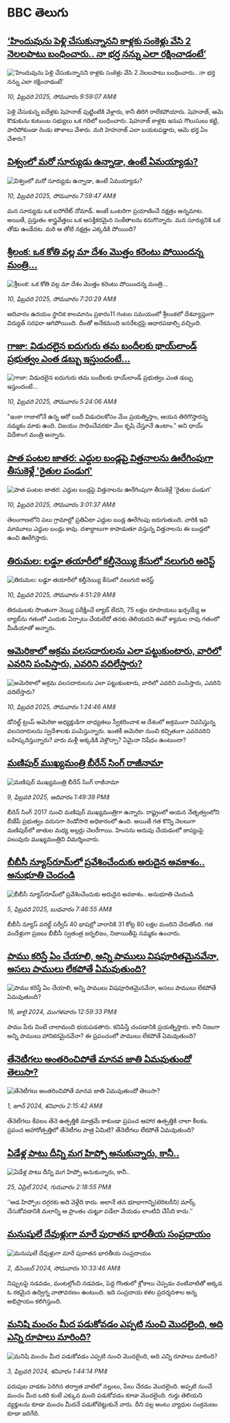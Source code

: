 # BBC తెలుగు## [‘హిందువును పెళ్లి చేసుకున్నానని కాళ్లకు సంకెళ్లు వేసి 2 నెలలపాటు బంధించారు.. నా భర్త నన్ను ఎలా రక్షించాడంటే’](https://www.bbc.com/telugu/articles/c8052p5ge0lo?at_campaign=githubrss)![‘హిందువును పెళ్లి చేసుకున్నానని కాళ్లకు సంకెళ్లు వేసి 2 నెలలపాటు బంధించారు.. నా భర్త నన్ను ఎలా రక్షించాడంటే’](https://ichef.bbci.co.uk/ace/standard/240/cpsprodpb/2f3f/live/458ce9e0-e636-11ef-a819-277e390a7a08.jpg)_10, ఫిబ్రవరి 2025, సోమవారం 9:59:07 AMకి_పెళ్లి చేసుకున్న ఐదేళ్లకు షెహనాజ్ పుట్టింటికి వెళ్లారు, కానీ తిరిగి రాలేకపోయారు. షెహనాజ్, ఆమె కొడుకును కుటుంబ సభ్యులు ఒక గదిలో బంధించారు. షెహనాజ్ కాళ్లకు ఇనుప గొలుసులు కట్టి, పారిపోకుండా రెండు తాళాలు వేశారు. మరి హెహనాజ్ ఎలా బయటపడ్డారు, ఆమె భర్త ఏం చేశారు?## [విశ్వంలో మరో సూర్యుడు ఉన్నాడా,  ఉంటే ఏమయ్యాడు?](https://www.bbc.com/telugu/articles/ce8xpj5g0n1o?at_campaign=githubrss)![విశ్వంలో మరో సూర్యుడు ఉన్నాడా,  ఉంటే ఏమయ్యాడు?](https://ichef.bbci.co.uk/ace/standard/240/cpsprodpb/4860/live/c4ffcda0-e785-11ef-bd1b-d536627785f2.jpg)_10, ఫిబ్రవరి 2025, సోమవారం 7:59:47 AMకి_మన సూర్యుడు ఒక ఐసోలేట్ నోమాడ్. అంటే ఒంటరిగా ప్రయాణించే నక్షత్రం అన్నమాట. అయితే, ప్రస్తుతం శాస్త్రవేత్తలు ఒక ఆసక్తికరమైన సంకేతాలను కనుగొన్నారు. మన సూర్యునికి ఒక తోడు ఉండేదట. మరి ఆ తోటి నక్షత్రం ఎక్కడికి పోయింది?## [శ్రీలంక: ఒక కోతి వల్ల మా దేశం మొత్తం కరెంటు పోయిందన్న మంత్రి...](https://www.bbc.com/telugu/articles/c863nj8l9p7o?at_campaign=githubrss)![శ్రీలంక: ఒక కోతి వల్ల మా దేశం మొత్తం కరెంటు పోయిందన్న మంత్రి...](https://ichef.bbci.co.uk/ace/standard/240/cpsprodpb/6c04/live/41527d90-e780-11ef-a819-277e390a7a08.jpg)_10, ఫిబ్రవరి 2025, సోమవారం 7:20:29 AMకి_ఆదివారం ఉదయం స్థానిక కాలమానం ప్రకారం11 గంటల సమయంలో శ్రీలంకలో దేశవ్యాప్తంగా విద్యుత్ సరఫరా ఆగిపోయింది. దీంతో అనేకమంది జనరేటర్లపై ఆధారపడాల్సి వచ్చింది.## [గాజా: విడుదలైన ఐదుగురు తమ బందీలకు థాయ్‌లాండ్ ప్రభుత్వం ఎంత డబ్బు ఇస్తుందంటే...](https://www.bbc.com/telugu/articles/cqld1w76xlpo?at_campaign=githubrss)![గాజా: విడుదలైన ఐదుగురు తమ బందీలకు థాయ్‌లాండ్ ప్రభుత్వం ఎంత డబ్బు ఇస్తుందంటే...](https://ichef.bbci.co.uk/ace/standard/240/cpsprodpb/2164/live/9b4e9e40-e777-11ef-a819-277e390a7a08.jpg)_10, ఫిబ్రవరి 2025, సోమవారం 5:24:06 AMకి_"ఇంకా గాజాలోనే ఉన్న ఆరో బందీ విడుదలకోసం మేం ప్రయత్నిస్తాం, ఆయన తిరిగొస్తారన్న నమ్మకం మాకు ఉంది. విజయం సాధించేవరకూ మేం కృషి చేస్తూనే ఉంటాం." అని థాయ్ విదేశాంగ మంత్రి అన్నారు.## [పాత పంటల జాతర: ఎద్దుల బండ్లపై విత్తనాలను ఊరేగింపుగా తీసుకెళ్లే 'రైతుల పండుగ'](https://www.bbc.com/telugu/articles/cx2jkdygp51o?at_campaign=githubrss)![పాత పంటల జాతర: ఎద్దుల బండ్లపై విత్తనాలను ఊరేగింపుగా తీసుకెళ్లే 'రైతుల పండుగ'](https://ichef.bbci.co.uk/ace/standard/240/cpsprodpb/4606/live/6370e710-e6d9-11ef-a319-fb4e7360c4ec.jpg)_10, ఫిబ్రవరి 2025, సోమవారం 3:01:37 AMకి_తెలంగాణలోని పలు గ్రామాల్లో ప్రతిఏటా ఎద్దుల బండ్ల ఊరేగింపు జరుగుతుంది. వారికి ఇవి మామూలు ఎద్దుల బండ్లు కావు. దశాబ్ధాలుగా కాపాడుతూ వస్తున్న విత్తనాలను ఈ బండ్లలో ఉంచి ఊరేగిస్తారు.## [తిరుమల: లడ్డూ తయారీలో కల్తీనెయ్యి కేసులో నలుగురి అరెస్ట్](https://www.bbc.com/telugu/articles/cpwx9x099kgo?at_campaign=githubrss)![తిరుమల: లడ్డూ తయారీలో కల్తీనెయ్యి కేసులో నలుగురి అరెస్ట్](https://ichef.bbci.co.uk/ace/standard/240/cpsprodpb/8db3/live/4a0eb4e0-e75c-11ef-bd1b-d536627785f2.jpg)_10, ఫిబ్రవరి 2025, సోమవారం 4:51:29 AMకి_తిరుమలకు సొంతంగా నెయ్యి పరీక్షించే ల్యాబ్ లేదని, 75 లక్షల రూపాయలు ఖర్చయ్యే ఆ ల్యాబ్‌ను గతంలో ఎందుకు ఏర్పాటు చేయలేదో తనకు తెలియదని   ఈవో శ్యామల రావు గతంలో మీడియాతో అన్నారు.## [అమెరికాలో అక్రమ వలసదారులను ఎలా పట్టుకుంటారు, వారిలో ఎవరిని పంపిస్తారు, ఎవరిని వదిలేస్తారు? ](https://www.bbc.com/telugu/articles/c79d4y5d89eo?at_campaign=githubrss)![అమెరికాలో అక్రమ వలసదారులను ఎలా పట్టుకుంటారు, వారిలో ఎవరిని పంపిస్తారు, ఎవరిని వదిలేస్తారు? ](https://ichef.bbci.co.uk/ace/standard/240/cpsprodpb/e5e0/live/314a77c0-e56b-11ef-a819-277e390a7a08.jpg)_10, ఫిబ్రవరి 2025, సోమవారం 1:24:46 AMకి_డోనల్డ్ ట్రంప్ అమెరికా అధ్యక్షుడిగా బాధ్యతలు స్వీకరించాక ఆ దేశంలో అక్రమంగా నివసిస్తున్న వలసదారులను స్వదేశాలకు పంపిస్తున్నారు. ఇంతకీ అమెరికా నుంచి కచ్చితంగా ఎవరెవరిని బహిష్కరిస్తున్నారు? వారు మళ్లీ అక్కడికి వెళ్లొచ్చా? ఏమైనా నిషేధం ఉంటుందా?## [మణిపుర్ ముఖ్యమంత్రి బీరేన్ సింగ్ రాజీనామా](https://www.bbc.com/telugu/articles/c9832zlj480o?at_campaign=githubrss)![మణిపుర్ ముఖ్యమంత్రి బీరేన్ సింగ్ రాజీనామా](https://ichef.bbci.co.uk/ace/standard/240/cpsprodpb/6f91/live/5d6eaf60-e6ec-11ef-96cd-45cf16ace6f4.jpg)_9, ఫిబ్రవరి 2025, ఆదివారం 1:49:39 PMకి_బీరెన్ సింగ్ 2017 నుంచి మణిపుర్ ముఖ్యమంత్రిగా ఉన్నారు. రాష్ట్రంలో ఆయన నేతృత్వంలోని బీజేపీ ప్రభుత్వం వరుసగా రెండోసారి అధికారంలో ఉంది.
అయితే గత కొన్ని నెలలుగా మణిపుర్‌లో జాతుల మధ్య అల్లర్లు చెలరేగాయి. హింసను అదుపు చేయడంలో జాప్యంపై పలువురు ముఖ్యమంత్రిని విమర్శించారు.## [బీబీసీ న్యూస్‌రూమ్‌‌లో ప్రవేశించేందుకు అరుదైన అవకాశం.. అనుభూతి చెందండి](https://www.bbc.com/telugu/articles/cn4x9r7ndzwo?at_campaign=githubrss)![బీబీసీ న్యూస్‌రూమ్‌‌లో ప్రవేశించేందుకు అరుదైన అవకాశం.. అనుభూతి చెందండి](https://ichef.bbci.co.uk/ace/standard/240/cpsprodpb/8c29/live/a39c2f00-d23b-11ef-94cb-5f844ceb9e30.png)_5, ఫిబ్రవరి 2025, బుధవారం 7:46:55 AMకి_బీబీసీ న్యూస్ వరల్డ్ సర్వీస్ 40 భాషల్లో వారానికి 31 కోట్ల 80 లక్షల మందిని చేరుతోంది. 
గత వందేళ్లుగా ప్రజలు బీబీసీ స్వతంత్ర జర్నలిజం, నిజాయితీపై నమ్మకం ఉంచారు.## [పాము కరిస్తే ఏం చేయాలి, అన్ని పాములు విషపూరితమైనవేనా, అసలు పాములు లేకపోతే ఏమవుతుంది?](https://www.bbc.com/telugu/articles/cy68v5px787o?at_campaign=githubrss)![పాము కరిస్తే ఏం చేయాలి, అన్ని పాములు విషపూరితమైనవేనా, అసలు పాములు లేకపోతే ఏమవుతుంది?](https://ichef.bbci.co.uk/ace/standard/240/cpsprodpb/2b4a/live/9ebd6700-4367-11ef-99bd-e3de731921ae.jpg)_16, జులై 2024, మంగళవారం 12:59:33 PMకి_పాము పేరు వింటే చాలామంది భయపడతారు. కనిపిస్తే చంపడానికి ప్రయత్నిస్తారు. కానీ నిజంగా అన్ని పాములు హానికరమైనవేనా? ఈ ప్రపంచంలో పాములు లేకపోతే ఏమవుతుంది?## [తేనెటీగలు అంతరించిపోతే మానవ జాతి ఏమవుతుందో తెలుసా?](https://www.bbc.com/telugu/articles/clee3p3lzvxo?at_campaign=githubrss)![తేనెటీగలు అంతరించిపోతే మానవ జాతి ఏమవుతుందో తెలుసా?](https://ichef.bbci.co.uk/ace/standard/240/cpsprodpb/c493/live/e4dfab00-1f6b-11ef-80aa-699d54c46324.jpg)_1, జూన్ 2024, శనివారం 2:15:42 AMకి_తేనెటీగలు కేవలం తేనె ఉత్పత్తికి మాత్రమే కాకుండా ప్రపంచ ఆహార ఉత్పత్తికి చాలా కీలకం. ప్రపంచ ఆహారోత్పత్తిలో తేనెటీగల పాత్ర ఏమిటి? తేనెటీగలు లేకపోతే ఏమవుతుంది?## [ఏడేళ్ల పాటు దీన్ని మగ హిప్పో అనుకున్నారు, కానీ..](https://www.bbc.com/telugu/articles/c4n160yk0ylo?at_campaign=githubrss)![ఏడేళ్ల పాటు దీన్ని మగ హిప్పో అనుకున్నారు, కానీ..](https://ichef.bbci.co.uk/ace/standard/240/cpsprodpb/e37f/live/c97dde00-02ff-11ef-82e8-cd354766a224.jpg)_25, ఏప్రిల్ 2024, గురువారం 2:18:55 PMకి_‘‘ఆడ హిప్పోల దగ్గరకు అది వెళ్లేది కాదు. అలానే తన భూభాగాన్ని(టెరిటరీని) మార్క్ చేసుకోవడానికి మలాన్ని ఆ ప్రాంతం చుట్టూ పడేలా వేయడం లాంటివి చేసేది కాదు.’’## [మనుషులే దేవుళ్లుగా మారే పురాతన భారతీయ సంప్రదాయం](https://www.bbc.com/telugu/articles/cvg73x7p22do?at_campaign=githubrss)![మనుషులే దేవుళ్లుగా మారే పురాతన భారతీయ సంప్రదాయం](https://ichef.bbci.co.uk/ace/standard/240/cpsprodpb/66bf/live/97bb71e0-afff-11ef-bdf5-b7cb2fa86e10.jpg)_2, డిసెంబర్ 2024, సోమవారం 10:33:46 AMకి_నిప్పులపై నడవడం, మంటల్లోంచి నడవడం, పెద్ద గొంతులో శ్లోకాలు చెప్పడం వంటివాటితో అక్కడ ఓ రకమైన ఉద్విగ్న వాతావరణం ఉంటుంది. ఇది సంప్రదాయ కళల ప్రదర్శనశాల అన్న అభిప్రాయం కలిగిస్తుంది.## [మనిషి మంచం మీద పడుకోవడం ఎప్పటి నుంచి మొదలైంది, అది ఎన్ని రూపాలు మారింది?](https://www.bbc.com/telugu/articles/cjk6edmdyrro?at_campaign=githubrss)![మనిషి మంచం మీద పడుకోవడం ఎప్పటి నుంచి మొదలైంది, అది ఎన్ని రూపాలు మారింది?](https://ichef.bbci.co.uk/ace/standard/240/cpsprodpb/5b17/live/29ab2f70-bea5-11ee-896d-39d9bd3cadbb.png)_3, ఫిబ్రవరి 2024, శనివారం 1:44:14 PMకి_పరుపుల వాడకం పెరిగిన తర్వాత వాటిలో నల్లులు, పేలు చేరడం మొదలైంది. అప్పటి నుంచే మంచం మీద ఒకరి కంటే ఎక్కువ మంది పడుకోవడం కూడా మొదలైంది. 
గుర్తు తెలియని వ్యక్తులను కూడా మంచం మీదనే పడుకోబెట్టుకునే వారు. దీని వల్ల అంటు వ్యాధుల సంక్రమణం కూడా జరిగేది.